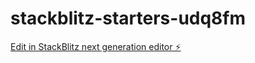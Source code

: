 # stackblitz-starters-udq8fm

[Edit in StackBlitz next generation editor ⚡️](https://stackblitz.com/~/github.com/yangjh-xbmu/stackblitz-starters-udq8fm)